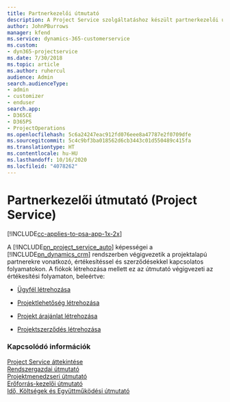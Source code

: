 ```yaml
---
title: Partnerkezelői útmutató
description: A Project Service szolgáltatáshoz készült partnerkezelői útmutató végigvezeti a projektalapú partnerekre vonatkozó, értékesítéssel és szerződésekkel kapcsolatos folyamatokon.
author: JohnPBurrows
manager: kfend
ms.service: dynamics-365-customerservice
ms.custom:
- dyn365-projectservice
ms.date: 7/30/2018
ms.topic: article
ms.author: ruhercul
audience: Admin
search.audienceType:
- admin
- customizer
- enduser
search.app:
- D365CE
- D365PS
- ProjectOperations
ms.openlocfilehash: 5c6a24247eac912fd076eee8a47787e2f0709dfe
ms.sourcegitcommit: 5c4c9bf3ba018562d6cb3443c01d550489c415fa
ms.translationtype: HT
ms.contentlocale: hu-HU
ms.lasthandoff: 10/16/2020
ms.locfileid: "4078262"
---
```

# <a name="account-manager-guide-project-service"></a>Partnerkezelői útmutató (Project Service)

[!INCLUDE[cc-applies-to-psa-app-1x-2x](../includes/cc-applies-to-psa-app-1x-2x.md)]

A [!INCLUDE[pn_project_service_auto](../includes/pn-project-service-auto.md)] képességei a [!INCLUDE[pn_dynamics_crm](../includes/pn-dynamics-crm.md)] rendszerben végigvezetik a projektalapú partnerekre vonatkozó, értékesítéssel és szerződésekkel kapcsolatos folyamatokon. A fiókok létrehozása mellett ez az útmutató végigvezeti az értékesítési folyamaton, beleértve:  
  
-   [Ügyfél létrehozása](../psa/create-customer-account.md)  
  
-   [Projektlehetőség létrehozása](../psa/create-project-opportunity.md)  
  
-   [Projekt árajánlat létrehozása](../psa/create-project-quote.md)  
  
-   [Projektszerződés létrehozása](../psa/create-project-contract.md)  
  
  
### <a name="see-also"></a>Kapcsolódó információk  
 [Project Service áttekintése](../psa/overview.md)   
 [Rendszergazdai útmutató](../psa/admin-guide.md)   
 [Projektmenedzseri útmutató](../psa/project-manager-guide.md)   
 [Erőforrás-kezelői útmutató](../psa/resource-manager-guide.md)   
 [Idő, Költségek és Együttműködési útmutató](../psa/time-expense-collaboration-guide.md)
